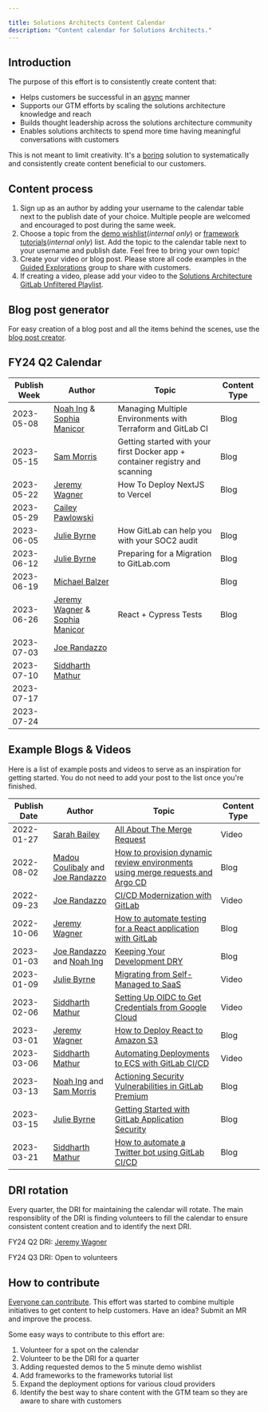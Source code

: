 ```yaml
---

title: Solutions Architects Content Calendar
description: "Content calendar for Solutions Architects."
---
```



## Introduction

The purpose of this effort is to consistently create content that:

- Helps customers be successful in an [async](/handbook/company/culture/all-remote/asynchronous/) manner
- Supports our GTM efforts by scaling the solutions architecture knowledge and reach
- Builds thought leadership across the solutions architecture community
- Enables solutions architects to spend more time having meaningful conversations with customers

This is not meant to limit creativity. It's a [boring](/handbook/values/#boring-solutions) solution to systematically and consistently create content beneficial to our customers.

## Content process

1. Sign up as an author by adding your username to the calendar table next to the publish date of your choice. Multiple people are welcomed and encouraged to post during the same week.
2. Choose a topic from the [demo wishlist](https://drive.google.com/drive/u/0/search?q=title:%225%20Minute%20Demo%20Framework:%20Demo%20Wishlist%22%20type:document)(_internal only_) or [framework tutorials](https://drive.google.com/drive/u/0/search?q=title:%22Framework%20Tutorials%22%20type:sheet)(_internal only_) list. Add the topic to the calendar table next to your username and publish date. Feel free to bring your own topic!
3. Create your video or blog post. Please store all code examples in the [Guided Explorations](https://gitlab.com/guided-explorations) group to share with customers.
4. If creating a video, please add your video to the [Solutions Architecture GitLab Unfiltered Playlist](https://www.youtube.com/playlist?list=PL05JrBw4t0Ko87g05LlHroe7eLPzCPJUY).

## Blog post generator
For easy creation of a blog post and all the items behind the scenes, use the [blog post creator](https://demos.gitlab.io/applications/blog-post-creator/#/).

## FY24 Q2 Calendar

| Publish Week     | Author    | Topic     | Content Type     |
|--------------    |--------    |-------    |--------------    |
| 2023-05-08       | [Noah Ing](https://gitlab.com/noah.ing) & [Sophia Manicor](https://gitlab.com/smanicor) | Managing Multiple Environments with Terraform and GitLab CI | Blog |
| 2023-05-15       | [Sam Morris](https://gitlab.com/sam) | Getting started with your first Docker app + container registry and scanning | Blog |
| 2023-05-22       | [Jeremy Wagner](https://gitlab.com/jeremywagner) | How To Deploy NextJS to Vercel  | Blog |
| 2023-05-29       | [Cailey Pawlowski](https://gitlab.com/cpawlowski) |           |                  |
| 2023-06-05       | [Julie Byrne](https://gitlab.com/juliebyrne) | How GitLab can help you with your SOC2 audit | Blog |
| 2023-06-12       | [Julie Byrne](https://gitlab.com/juliebyrne) | Preparing for a Migration to GitLab.com | Blog |
| 2023-06-19       | [Michael Balzer](https://gitlab.com/mbalzer) |           | Blog |
| 2023-06-26       | [Jeremy Wagner](https://gitlab.com/jeremywagner) & [Sophia Manicor](https://gitlab.com/smanicor) | React + Cypress Tests | Blog |
| 2023-07-03       | [Joe Randazzo](https://gitlab.com/jrandazzo) |           |                  |
| 2023-07-10       | [Siddharth Mathur](https://gitlab.com/smathur) |           |                  |
| 2023-07-17       |            |           |                  |
| 2023-07-24       |            |           |                  |

## Example Blogs & Videos

Here is a list of example posts and videos to serve as an inspiration for getting started. You do not need to add your post to the list once you're finished.

| Publish Date | Author                                                                                       | Topic                                                                                                                                         | Content Type |
|--------------|----------------------------------------------------------------------------------------------|-----------------------------------------------------------------------------------------------------------------------------------------------|--------------|
| 2022-01-27   | [Sarah Bailey](https://gitlab.com/sbailey1)                                                  | [All About The Merge Request](https://www.youtube.com/watch?v=eTIVgyknA9w )                                                                   | Video        |
| 2022-08-02   | [Madou Coulibaly](https://gitlab.com/madou) and [Joe Randazzo](https://gitlab.com/jrandazzo) | [How to provision dynamic review environments using merge requests and Argo CD](https://about.gitlab.com/blog/2022/08/02/how-to-provision-reviewops/)                 | Blog         |
| 2022-09-23   | [Joe Randazzo](https://gitlab.com/jrandazzo)                                                 | [CI/CD Modernization with GitLab]( https://www.youtube.com/watch?v=QGAaif8lY0A&ab_channel=GitLabUnfiltered )                                  | Video        |
| 2022-10-06   | [Jeremy Wagner]( https://gitlab.com/jeremywagner )                                           | [How to automate testing for a React application with GitLab](https://about.gitlab.com/blog/2022/11/01/how-to-automate-testing-for-a-react-application-with-gitlab/)  | Blog         |
| 2023-01-03   | [Joe Randazzo](https://gitlab.com/jrandazzo) and [Noah Ing](https://gitlab.com/noah)         | [Keeping Your Development DRY](https://about.gitlab.com/blog/2023/01/03/keeping-your-development-dry/)                                                                | Blog         |
| 2023-01-09   | [Julie Byrne](https://gitlab.com/juliebyrne)                                                 | [Migrating from Self-Managed to SaaS](https://youtu.be/L11mZqQKuwo)                                                                           | Video        |
| 2023-02-06   | [Siddharth Mathur](https://gitlab.com/smathur)                                               | [Setting Up OIDC to Get Credentials from Google Cloud](https://www.youtube.com/watch?v=Psfy3dIa6w8&list=PL05JrBw4t0KrjbWGBOq710-WAUpQTVial)   | Video        |
| 2023-03-01   | [Jeremy Wagner](https://gitlab.com/jeremywagner)                                             | [How to Deploy React to Amazon S3](https://about.gitlab.com/blog/2023/03/01/how-to-deploy-react-to-amazon-s3/)                                                        | Blog         |
| 2023-03-06   | [Siddharth Mathur](https://gitlab.com/smathur)                                               | [Automating Deployments to ECS with GitLab CI/CD](https://youtu.be/Grc_5v4rOFI)                                                               | Video        |
| 2023-03-13   | [Noah Ing](https://gitlab.com/noah) and [Sam Morris](https://gitlab.com/sam)                 | [Actioning Security Vulnerabilities in GitLab Premium](https://about.gitlab.com/blog/2023/03/13/actioning-security-vulnerabilities-in-gitlab-premium/)                | Blog         |
| 2023-03-15   | [Julie Byrne](https://gitlab.com/juliebyrne)                                                 | [Getting Started with GitLab Application Security](https://about.gitlab.com/blog/2023/03/15/getting-started-with-gitlab-application-security/)                        | Blog         |
| 2023-03-21   | [Siddharth Mathur](https://gitlab.com/smathur)                                               | [How to automate a Twitter bot using GitLab CI/CD](https://about.gitlab.com/blog/2023/03/21/automating-a-twitter-bot-using-gitlab-cicd/)                              | Blog         |

## DRI rotation

Every quarter, the DRI for maintaining the calendar will rotate. The main responsiblity of the DRI is finding volunteers to fill the calendar to ensure consistent content creation and to identify the next DRI.

FY24 Q2 DRI: [Jeremy Wagner](https://gitlab.com/jeremywagner)

FY24 Q3 DRI: Open to volunteers

## How to contribute

[Everyone can contribute](/handbook/company/mission/#background). This effort was started to combine multiple initiatives to get content to help customers. Have an idea? Submit an MR and improve the process.

Some easy ways to contribute to this effort are:

1. Volunteer for a spot on the calendar
2. Volunteer to be the DRI for a quarter
3. Adding requested demos to the 5 minute demo wishlist
4. Add frameworks to the frameworks tutorial list
5. Expand the deployment options for various cloud providers
6. Identify the best way to share content with the GTM team so they are aware to share with customers
